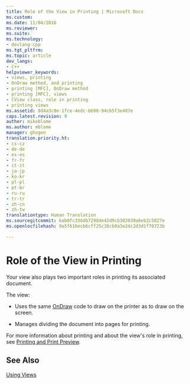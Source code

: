 ```yaml
---
title: Role of the View in Printing | Microsoft Docs
ms.custom: 
ms.date: 11/04/2016
ms.reviewer: 
ms.suite: 
ms.technology:
- devlang-cpp
ms.tgt_pltfrm: 
ms.topic: article
dev_langs:
- C++
helpviewer_keywords:
- views, printing
- OnDraw method, and printing
- printing [MFC], OnDraw method
- printing [MFC], views
- CView class, role in printing
- printing views
ms.assetid: 8d4a3c8e-1fce-4edc-b608-94cb5f3e487e
caps.latest.revision: 9
author: mikeblome
ms.author: mblome
manager: ghogen
translation.priority.ht:
- cs-cz
- de-de
- es-es
- fr-fr
- it-it
- ja-jp
- ko-kr
- pl-pl
- pt-br
- ru-ru
- tr-tr
- zh-cn
- zh-tw
translationtype: Human Translation
ms.sourcegitcommit: bab0fc336db7298de42d9cb302039a6eb2c5827e
ms.openlocfilehash: 9a5f616ecb6cff25c38cb0a3e2dc2d3d1f70723b

---
```

# Role of the View in Printing
Your view also plays two important roles in printing its associated document.  
  
 The view:  
  
-   Uses the same [OnDraw](../mfc/reference/cview-class.md#cview__ondraw) code to draw on the printer as to draw on the screen.  
  
-   Manages dividing the document into pages for printing.  
  
 For more information about printing and about the view's role in printing, see [Printing and Print Preview](../mfc/printing-and-print-preview.md).  
  
## See Also  
 [Using Views](../mfc/using-views.md)




<!--HONumber=Jan17_HO1-->


